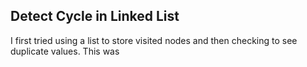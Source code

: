 ## Detect Cycle in Linked List
I first tried using a list to store visited nodes and then checking to see duplicate values. This was 